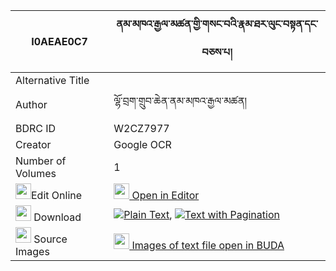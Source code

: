 |I0AEAE0C7|ནམ་མཁའ་རྒྱལ་མཚན་གྱི་གསང་བའི་རྣམ་ཐར་ལུང་བསྟན་དང་བཅས་པ། 
| --- | --- 
|Alternative Title |
|Author| ལྷོ་བྲག་གྲུབ་ཆེན་ནམ་མཁའ་རྒྱལ་མཚན།
|BDRC ID | W2CZ7977
|Creator | Google OCR
|Number of Volumes| 1
|<img width="25" src="https://img.icons8.com/color/25/000000/edit-property.png">Edit Online| [<img width="25" src="https://avatars.githubusercontent.com/u/45091458?s=200&v=4"> Open in Editor](http://editor.openpecha.org/I0AEAE0C7)
|<img width="25" src="https://img.icons8.com/fluent/48/000000/download-2.png"/>  Download | [![](https://img.icons8.com/color/20/000000/txt.png)Plain Text](https://github.com/Openpecha/I0AEAE0C7/releases/download/v1/namkha_gyaltsen_gyi_sangwa_i_n_plain_I0AEAE0C7.zip), [![](https://img.icons8.com/color/20/000000/txt.png)Text with Pagination](https://github.com/Openpecha/I0AEAE0C7/releases/download/v1/namkha_gyaltsen_gyi_sangwa_i_n_pages_I0AEAE0C7.zip)
|<img width="25" src="https://img.icons8.com/plasticine/100/000000/pictures-folder.png"/>  Source Images | [<img width="25" src="https://library.bdrc.io/icons/BUDA-small.svg"> Images of text file open in BUDA](https://library.bdrc.io/show/bdr:W2CZ7977)